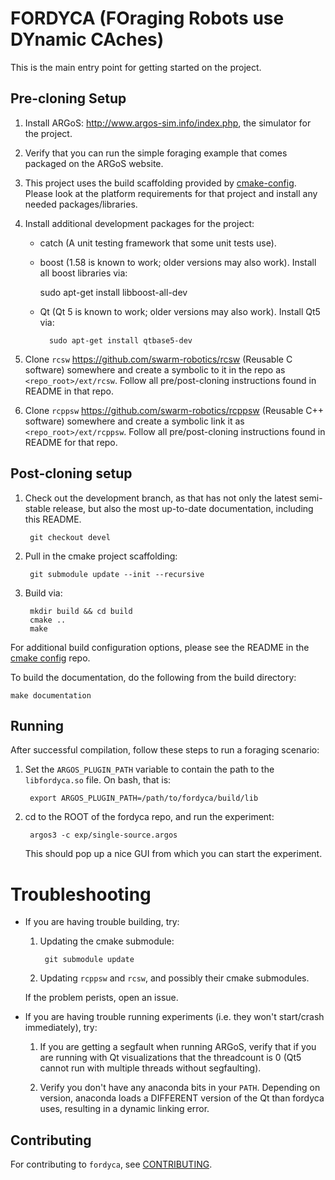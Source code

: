 # FORDYCA (FOraging Robots use DYnamic CAches)

This is the main entry point for getting started on the project.

## Pre-cloning Setup

1. Install ARGoS: http://www.argos-sim.info/index.php, the simulator
   for the project.

2. Verify that you can run the simple foraging example that comes
   packaged on the ARGoS website.

3. This project uses the build scaffolding provided by
   [cmake-config](https://github.com/jharwell/cmake-config). Please
   look at the platform requirements for that project and install any
   needed packages/libraries.

4. Install additional development packages for the project:

   - catch (A unit testing framework that some unit tests use).
   - boost (1.58 is known to work; older versions may also work). Install all
     boost libraries via:

        sudo  apt-get install libboost-all-dev

    - Qt (Qt 5 is known to work; older versions may also work). Install Qt5 via:

            sudo apt-get install qtbase5-dev

5. Clone `rcsw` https://github.com/swarm-robotics/rcsw (Reusable C software)
   somewhere and create a symbolic to it in the repo as
   `<repo_root>/ext/rcsw`. Follow all pre/post-cloning instructions found in
   README in that repo.

6. Clone `rcppsw` https://github.com/swarm-robotics/rcppsw (Reusable C++ software)
   somewhere and create a symbolic link it as
   `<repo_root>/ext/rcppsw`. Follow all pre/post-cloning instructions found in
   README for that repo.

## Post-cloning setup

1. Check out the development branch, as that has not only the latest semi-stable
   release, but also the most up-to-date documentation, including this README.

        git checkout devel

2. Pull in the cmake project scaffolding:

        git submodule update --init --recursive

3. Build via:

        mkdir build && cd build
        cmake ..
        make

For additional build configuration options, please see the README in
the [cmake config](https://github.com/jharwell/cmake-config) repo.

To build the documentation, do the following from the build directory:

    make documentation

## Running

After successful compilation, follow these steps to run a foraging scenario:

1. Set the `ARGOS_PLUGIN_PATH` variable to contain the path to the
   `libfordyca.so` file. On bash, that is:

        export ARGOS_PLUGIN_PATH=/path/to/fordyca/build/lib


2. cd to the ROOT of the fordyca repo, and run the experiment:

        argos3 -c exp/single-source.argos

   This should pop up a nice GUI from which you can start the experiment.

# Troubleshooting

- If you are having trouble building, try:

  1. Updating the cmake submodule:

          git submodule update

  2. Updating `rcppsw` and `rcsw`, and possibly their cmake submodules.

  If the problem perists, open an issue.

- If you are having trouble running experiments (i.e. they won't start/crash
  immediately), try:

  1. If you are getting a segfault when running ARGoS, verify that if you are
     running with Qt visualizations that the threadcount is 0 (Qt5 cannot run
     with multiple threads without segfaulting).

  2. Verify you don't have any anaconda bits in your `PATH`. Depending on
     version, anaconda loads a DIFFERENT version of the Qt than fordyca uses,
     resulting in a dynamic linking error.

## Contributing

For contributing to `fordyca`, see
[CONTRIBUTING](https://github.com/swarm-robotics/rcppsw/blob/master/docs/CONTRIBUTING.md).
